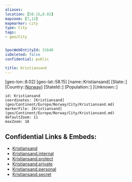 ```yaml
---
aliases: 
location: [58.15,8.02]
mapzoom: [7,12] 
mapmarker: city 
type: City
tags:
- geo/City


SpocWebEntityId: 31648
isDeleted: false
confidential: public

title: Kristiansand
---
```

[geo-lon::8.02]
[geo-lat::58.15]
[name::Kristiansand]
[State::]
[Country::[Norway](geo/Continent/Europe/Norway.md)]
[StateId::]
[Population::]
[Unknown::]


```leaflet
id: Kristiansand
coordinates: [Kristiansand](geo/Continent/Europe/Norway/City/Kristiansand.md)
markerFile: [Kristiansand](geo/Continent/Europe/Norway/City/Kristiansand.md)
defaultZoom: 11 
maxZoom: 18
```


## Confidential Links & Embeds: 
- [Kristiansand](../../../../../../_public/geo/Continent/Europe/Norway/City/Kristiansand.md) 
- [Kristiansand.internal](../../../../../../_internal/geo/Continent/Europe/Norway/City/Kristiansand.internal.md) 
- [Kristiansand.protect](../../../../../../_protect/geo/Continent/Europe/Norway/City/Kristiansand.protect.md) 
- [Kristiansand.private](../../../../../../_private/geo/Continent/Europe/Norway/City/Kristiansand.private.md) 
- [Kristiansand.personal](../../../../../../_personal/geo/Continent/Europe/Norway/City/Kristiansand.personal.md) 
- [Kristiansand.secret](../../../../../../_secret/geo/Continent/Europe/Norway/City/Kristiansand.secret.md) 

